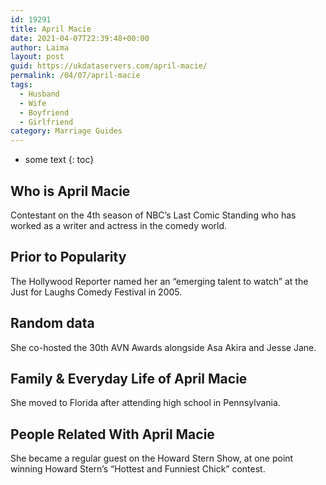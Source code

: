 ```yaml
---
id: 19291
title: April Macie
date: 2021-04-07T22:39:48+00:00
author: Laima
layout: post
guid: https://ukdataservers.com/april-macie/
permalink: /04/07/april-macie
tags:
  - Husband
  - Wife
  - Boyfriend
  - Girlfriend
category: Marriage Guides
---
```


* some text
{: toc}


## Who is April Macie
                  
                  
                  
Contestant on the 4th season of NBC&#8217;s Last Comic Standing who has worked as a writer and actress in the comedy world.
                  
              
            
              
            
                
                
                
## Prior to Popularity
                  
                  
                  
The Hollywood Reporter named her an &#8220;emerging talent to watch&#8221; at the Just for Laughs Comedy Festival in 2005.
                  
              
            
              
            
                
                
                
## Random data
                  
                  
                  
She co-hosted the 30th AVN Awards alongside Asa Akira and Jesse Jane.
                  
              
            
              
            
                
                
                
## Family & Everyday Life of April Macie
                  
                  
                  
She moved to Florida after attending high school in Pennsylvania.
                  
              
            
              
            
                
                
                
## People Related With April Macie
                  
                  
                  
She became a regular guest on the Howard Stern Show, at one point winning Howard Stern&#8217;s &#8220;Hottest and Funniest Chick&#8221; contest.
                  
              
            
              
            
                
              
            
              
              
            
            
              
            
          
          
          